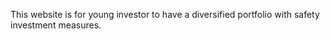 This website is for young investor to have a diversified portfolio with safety investment measures.
